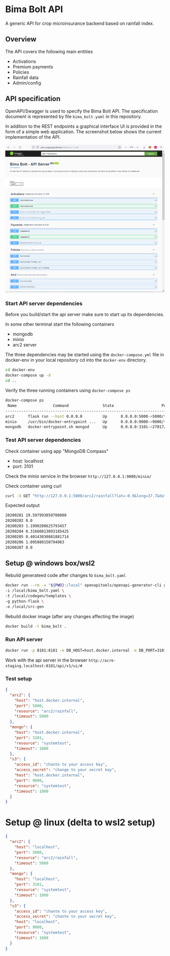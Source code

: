 # Bima Bolt API

A generic API for crop microinsurance backend based on rainfall index.

## Overview

The API covers the following main entities

* Activations
* Premium payments
* Policies
* Rainfall data
* Admin/config

## API specification

OpenAPI/Swagger is used to specify the Bima Bolt API.
The specification document is represented by file `bima_bolt.yaml` in this repository.

In addition to the REST endpoints a graphical interface UI is provided in the form of a simple web application.
The screenshot below shows the current implementation of the API.

![OpenAPI UI](pics/openapi_ui.png "Bima Bolt API UI")

### Start API server dependencies

Before you build/start the api server make sure to start up its dependencies. 

In some other terminal start the following containers

* mongodb
* minio
* arc2 server

The three dependencies may be started using the `docker-compose.yml` file in docker-env
in your local repository cd into the `docker-env` directory.

```bash
cd docker-env
docker-compose up -d
cd ..
```

Verify the three running containers using `docker-compose ps`

```bash
docker-compose ps
 Name                Command               State                     Ports
---------------------------------------------------------------------------------------------
arc2      flask run --host 0.0.0.0         Up      0.0.0.0:5000->5000/tcp,:::5000->5000/tcp
minio     /usr/bin/docker-entrypoint ...   Up      0.0.0.0:9000->9000/tcp,:::9000->9000/tcp
mongodb   docker-entrypoint.sh mongod      Up      0.0.0.0:3101->27017/tcp,:::3101->27017/tcp
```

### Test API server dependencies

Check container using app "MongoDB Compass"

* host: localhost
* port: 3101

Check the minio service in the browser `http://127.0.0.1:9000/minio/`

Check container using curl 

```bash
curl -X GET "http://127.0.0.1:5000/arc2/rainfall?lat=-0.9&long=37.7&date=20200201&days=7"
```

Expected output

```bash
20200201 19.597993850708008
20200202 0.0
20200203 1.1990208625793457
20200204 0.31660813093185425
20200205 0.40143030881881714
20200206 1.095880150794983
20200207 0.0
```

## Setup @ windows box/wsl2

Rebuild generateed code after changes to `bima_bolt.yaml`

```bash
docker run --rm -v "${PWD}:/local" openapitools/openapi-generator-cli generate \
-i /local/bima_bolt.yaml \
-t /local/codegen/templates \
-g python-flask \
-o /local/src-gen
```

Rebuild docker image (after any changes affecting the image)

```bash
docker build -t bima_bolt .
```

### Run API server 

```bash
docker run -p 8181:8181 -e DB_HOST=host.docker.internal -e DB_PORT=3101 -e DB_NAME=bima_bolt bima_bolt
```

Work with the api server in the browser
`http://acre-staging.localhost:8181/api/v1/ui/#`

### Test setup

```json
{
  "arc2": {
    "host": "host.docker.internal",
    "port": 5000,
    "resource": "arc2/rainfall",
    "timeout": 5000
  },
  "mongo": {
    "host": "host.docker.internal",
    "port": 3101,
    "resource": "systemtest",
    "timeout": 1000
  },
  "s3": {
    "access_id": "chante to your access key",
    "access_secret": "change to your secret key",
    "host": "host.docker.internal",
    "port": 9000,
    "resource": "systemtest",
    "timeout": 1000
  }
}
```

# Setup @ linux (delta to wsl2 setup)

```json
{
  "arc2": {
    "host": "localhost",
    "port": 5000,
    "resource": "arc2/rainfall",
    "timeout": 5000
  },
  "mongo": {
    "host": "localhost",
    "port": 3101,
    "resource": "systemtest",
    "timeout": 1000
  },
  "s3": {
    "access_id": "chante to your access key",
    "access_secret": "chante to your secret key",
    "host": "localhost",
    "port": 9000,
    "resource": "systemtest",
    "timeout": 1000
  }
}
```
